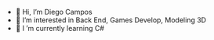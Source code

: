 - 👋 Hi, I’m Diego Campos
- 👀 I’m interested in Back End, Games Develop, Modeling 3D
- 🌱 I ’m currently learning  C#

